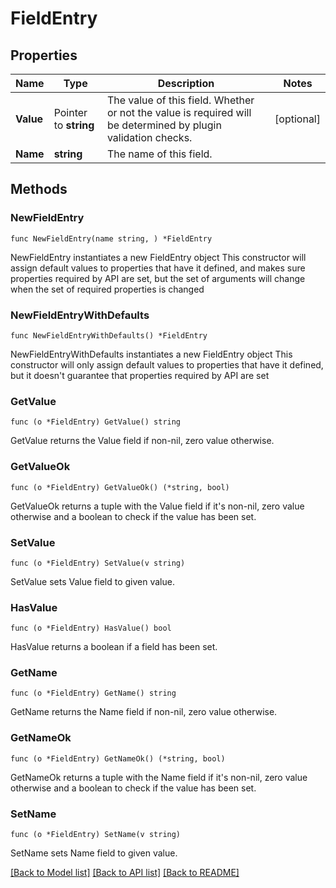 # FieldEntry

## Properties

Name | Type | Description | Notes
------------ | ------------- | ------------- | -------------
**Value** | Pointer to **string** | The value of this field. Whether or not the value is required will be determined by plugin validation checks. | [optional] 
**Name** | **string** | The name of this field. | 

## Methods

### NewFieldEntry

`func NewFieldEntry(name string, ) *FieldEntry`

NewFieldEntry instantiates a new FieldEntry object
This constructor will assign default values to properties that have it defined,
and makes sure properties required by API are set, but the set of arguments
will change when the set of required properties is changed

### NewFieldEntryWithDefaults

`func NewFieldEntryWithDefaults() *FieldEntry`

NewFieldEntryWithDefaults instantiates a new FieldEntry object
This constructor will only assign default values to properties that have it defined,
but it doesn't guarantee that properties required by API are set

### GetValue

`func (o *FieldEntry) GetValue() string`

GetValue returns the Value field if non-nil, zero value otherwise.

### GetValueOk

`func (o *FieldEntry) GetValueOk() (*string, bool)`

GetValueOk returns a tuple with the Value field if it's non-nil, zero value otherwise
and a boolean to check if the value has been set.

### SetValue

`func (o *FieldEntry) SetValue(v string)`

SetValue sets Value field to given value.

### HasValue

`func (o *FieldEntry) HasValue() bool`

HasValue returns a boolean if a field has been set.

### GetName

`func (o *FieldEntry) GetName() string`

GetName returns the Name field if non-nil, zero value otherwise.

### GetNameOk

`func (o *FieldEntry) GetNameOk() (*string, bool)`

GetNameOk returns a tuple with the Name field if it's non-nil, zero value otherwise
and a boolean to check if the value has been set.

### SetName

`func (o *FieldEntry) SetName(v string)`

SetName sets Name field to given value.



[[Back to Model list]](../README.md#documentation-for-models) [[Back to API list]](../README.md#documentation-for-api-endpoints) [[Back to README]](../README.md)


